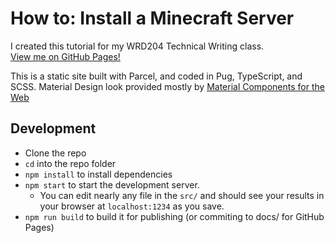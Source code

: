 
# How to: Install a Minecraft Server
I created this tutorial for my WRD204 Technical Writing class.  
[View me on GitHub Pages!](https://chrismooredev.github.io/wrd204-mctutorial)

This is a static site built with Parcel, and coded in Pug, TypeScript, and SCSS. Material Design look provided mostly by [Material Components for the Web](https://github.com/material-components/material-components-web)



## Development
* Clone the repo
* `cd` into the repo folder
* `npm install` to install dependencies
* `npm start` to start the development server.
  * You can edit nearly any file in the `src/` and should see your results in your browser at `localhost:1234` as you save.
* `npm run build` to build it for publishing (or commiting to docs/ for GitHub Pages)
